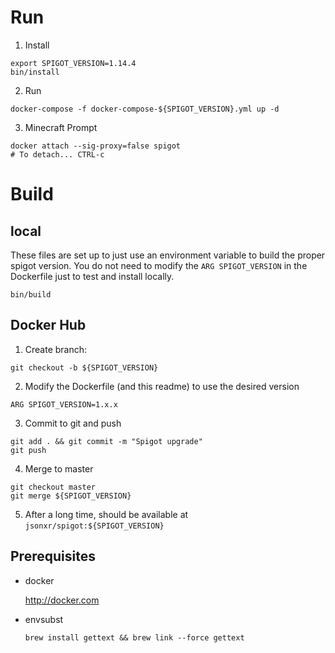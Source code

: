 # Run

  1. Install

    export SPIGOT_VERSION=1.14.4
    bin/install

  2. Run

    docker-compose -f docker-compose-${SPIGOT_VERSION}.yml up -d

  3. Minecraft Prompt

    docker attach --sig-proxy=false spigot
    # To detach... CTRL-c

# Build

## local

These files are set up to just use an environment variable to build the proper spigot version. You do not need to modify the `ARG SPIGOT_VERSION` in the Dockerfile just to test and install locally.

    bin/build

## Docker Hub

  1. Create branch:

    git checkout -b ${SPIGOT_VERSION}

  2. Modify the Dockerfile (and this readme) to use the desired version

    ARG SPIGOT_VERSION=1.x.x

  3. Commit to git and push

    git add . && git commit -m "Spigot upgrade"
    git push

  4. Merge to master

    git checkout master
    git merge ${SPIGOT_VERSION}


  5. After a long time, should be available at `jsonxr/spigot:${SPIGOT_VERSION}`


## Prerequisites

* docker

  http://docker.com

* envsubst

  `brew install gettext && brew link --force gettext`
